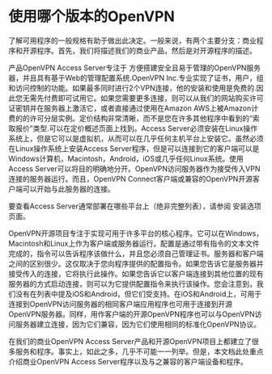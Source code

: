 # 使用哪个版本的OpenVPN

了解可用程序的一般规格有助于做出此决定。一般来说，有两个主要分支：商业程序和开源程序。首先，我们将描述我们的商业产品，然后是对开源程序的描述。

产品OpenVPN Access Server专注于 方便搭建安全且易于管理的OpenVPN服务器，并且具有基于Web的管理配置系统.OpenVPN Inc.专业实现了证书，用户，组和访问控制的功能。如果最多同时进行2个VPN连接，他的安装和使用是免费的.因此您无需先付费即可试用它。如果您需要更多连接，则可以从我们的网站购买许可证密钥并在服务器上激活它，或者直接通过使用在Amazon AWS上被Amazon计费的的许可分层实例。定价结构非常清晰，而不是您在许多其他程序中看到的“索取报价”类型.可以在定价概述页面上找到。Access Server必须安装在Linux操作系统上，但是它可以是虚拟机，从而可以在几乎任何主机平台上安装它。虽然必须在Linux操作系统上安装Access Server程序，但是可以连接到它的客户端可以是Windows计算机，Macintosh，Android，iOS或几乎任何Linux系统。使用Access Server可以将目的明确地分开。OpenVPN访问服务器作为接受传入VPN连接的服务器运行。而且，OpenVPN Connect客户端或兼容的OpenVPN开源客户端可以开始与此服务器的连接。

要查看Access Server通常部署在哪些平台上（绝非完整列表），请参阅 安装选项 页面。

OpenVPN开源项目专注于实现可用于许多平台的核心程序。它可以在Windows，Macintosh和Linux上作为客户端或服务器运行。配置是通过带有指令的文本文件完成的，指令可以告诉程序该做什么，并且您必须自己管理证书。服务器和客户端之间的区别很少。这仅取决于您向程序提供的配置指令。如果您告诉它是服务器并接受传入的连接，它将执行此操作。如果您告诉它以客户端连接到其他位置的现有服务器的方式启动连接，则可以为它提供配置指令来执行该操作。您会注意到，我们没有在列表中提及iOS和Android，但它们受支持。在iOS和Android上，可用于连接到OpenVPN访问服务器的相同客户端应用程序也可用于连接到开源OpenVPN服务器。同样，用作客户端的开源OpenVPN程序也可以与OpenVPN访问服务器建立连接，因为它们兼容，因为它们使用相同的标准化OpenVPN协议。

在我们的商业OpenVPN Access Server产品和开源OpenVPN项目上都建立了很多服务和程序。事实上，如此之多，几乎不可能一一列举。但是，本文档此处重点介绍商业OpenVPN Access Server程序以及与之兼容的客户端设备和程序。